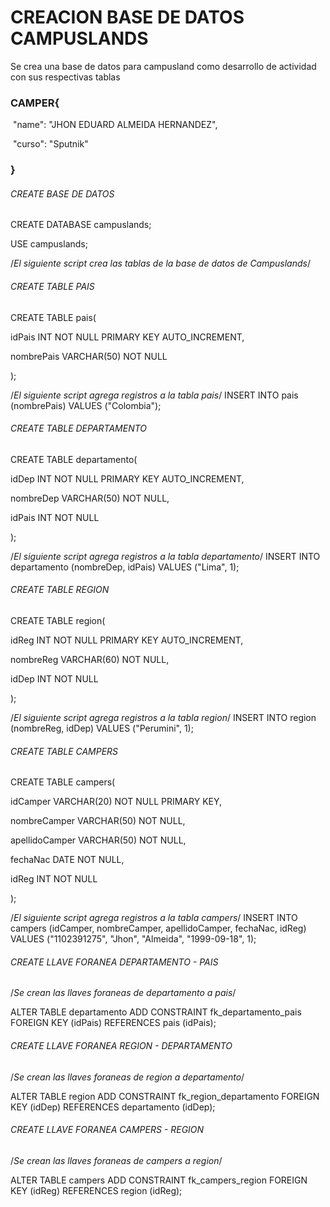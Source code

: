 # CREACION BASE DE DATOS CAMPUSLANDS 

Se crea una base de datos para campusland como desarrollo de actividad con sus respectivas tablas 



### CAMPER{

​	"name": "JHON EDUARD ALMEIDA HERNANDEZ",

​	"curso": "Sputnik"

### }



###### CREATE BASE DE DATOS

CREATE DATABASE campuslands;

USE campuslands;

/*El siguiente script crea las tablas de la base de datos de Campuslands*/


###### CREATE TABLE PAIS

CREATE TABLE pais(

idPais INT NOT NULL PRIMARY KEY AUTO_INCREMENT,

nombrePais VARCHAR(50) NOT NULL

);


/*El siguiente script agrega registros a la tabla pais*/
INSERT INTO pais (nombrePais) VALUES ("Colombia");


###### CREATE TABLE DEPARTAMENTO

CREATE TABLE departamento(

idDep INT NOT NULL PRIMARY KEY AUTO_INCREMENT,

nombreDep VARCHAR(50) NOT NULL,

idPais INT NOT NULL

);


/*El siguiente script agrega registros a la tabla departamento*/
INSERT INTO departamento (nombreDep, idPais) VALUES ("Lima", 1);



###### CREATE TABLE REGION

CREATE TABLE region(

idReg INT NOT NULL PRIMARY KEY AUTO_INCREMENT,

nombreReg VARCHAR(60) NOT NULL,

idDep INT NOT NULL

);



/*El siguiente script agrega registros a la tabla region*/
INSERT INTO region (nombreReg, idDep) VALUES ("Perumini", 1);



###### CREATE TABLE CAMPERS

CREATE TABLE campers(

idCamper VARCHAR(20) NOT NULL PRIMARY KEY,

nombreCamper VARCHAR(50) NOT NULL,

apellidoCamper VARCHAR(50) NOT NULL,

fechaNac DATE NOT NULL,

idReg INT NOT NULL

);


/*El siguiente script agrega registros a la tabla campers*/
INSERT INTO campers (idCamper, nombreCamper, apellidoCamper, fechaNac, idReg) VALUES ("1102391275", "Jhon", "Almeida", "1999-09-18", 1);



###### CREATE LLAVE FORANEA DEPARTAMENTO - PAIS

/*Se crean las llaves foraneas de departamento a pais*/

ALTER TABLE departamento ADD CONSTRAINT fk_departamento_pais FOREIGN KEY (idPais) REFERENCES pais (idPais);



###### CREATE LLAVE FORANEA REGION - DEPARTAMENTO

/*Se crean las llaves foraneas de region a departamento*/

ALTER TABLE region ADD CONSTRAINT fk_region_departamento FOREIGN KEY (idDep) REFERENCES departamento (idDep);



###### CREATE LLAVE FORANEA CAMPERS - REGION

/*Se crean las llaves foraneas de campers a region*/

ALTER TABLE campers ADD CONSTRAINT fk_campers_region FOREIGN KEY (idReg) REFERENCES region (idReg);